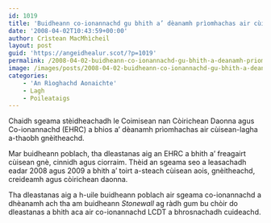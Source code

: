 ```yaml
---
id: 1019
title: 'Buidheann co-ionannachd gu bhith a’ dèanamh prìomhachas air cùisean-lagha a-thaobh gnèitheachd'
date: '2008-04-02T10:43:59+00:00'
author: Crìstean MacMhìcheil
layout: post
guid: 'https://angeidhealur.scot/?p=1019'
permalink: /2008-04-02-buidheann-co-ionannachd-gu-bhith-a-deanamh-priomhachas-air-cuisean-lagha-a-thaobh-gneitheachd/
image: /images/posts/2008-04-02-buidheann-co-ionannachd-gu-bhith-a-deanamh-priomhachas-air-cuisean-lagha-a-thaobh-gneitheachd.webp
categories:
    - 'An Rìoghachd Aonaichte'
    - Lagh
    - Poileataigs
---
```


Chaidh sgeama stèidheachadh le Coimisean nan Còirichean Daonna agus Co-ionannachd (EHRC) a bhios a’ dèanamh prìomhachas air cùisean-lagha a-thaobh gnèitheachd.

Mar buidheann poblach, tha dleastanas aig an EHRC a bhith a’ freagairt cùisean gnè, cinnidh agus ciorraim. Thèid an sgeama seo a leasachadh eadar 2008 agus 2009 a bhith a’ toirt a-steach cùisean aois, gnèitheachd, creideamh agus còirichean daonna.

Tha dleastanas aig a h-uile buidheann poblach air sgeama co-ionannachd a dhèanamh ach tha am buidheann *Stonewall* ag ràdh gum bu chòir do dleastanas a bhith aca air co-ionannachd LCDT a bhrosnachadh cuideachd.
